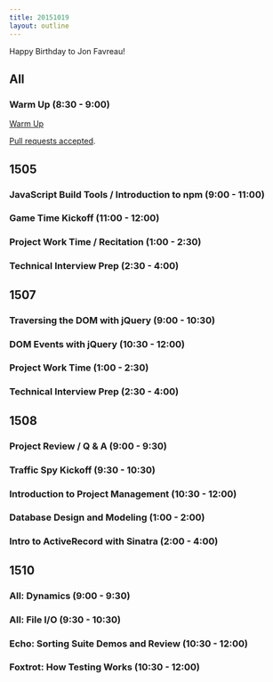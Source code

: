 ```yaml
---
title: 20151019
layout: outline
---
```


Happy Birthday to Jon Favreau!

## All

### Warm Up (8:30 - 9:00)

[Warm Up](https://thewarmup.herokuapp.com)

[Pull requests accepted](https://github.com/mikedao/the-warm-up).


## 1505

### JavaScript Build Tools / Introduction to npm (9:00 - 11:00)

### Game Time Kickoff (11:00 - 12:00)

### Project Work Time / Recitation (1:00 - 2:30)

### Technical Interview Prep (2:30 - 4:00)


## 1507

### Traversing the DOM with jQuery (9:00 - 10:30)

### DOM Events with jQuery (10:30 - 12:00)

### Project Work Time (1:00 - 2:30)

### Technical Interview Prep (2:30 - 4:00)


## 1508

### Project Review / Q & A (9:00 - 9:30)

### Traffic Spy Kickoff (9:30 - 10:30)

### Introduction to Project Management (10:30 - 12:00)

### Database Design and Modeling (1:00 - 2:00)

### Intro to ActiveRecord with Sinatra (2:00 - 4:00)


## 1510

### All: Dynamics (9:00 - 9:30)

### All: File I/O (9:30 - 10:30)

### Echo: Sorting Suite Demos and Review (10:30 - 12:00)

### Foxtrot: How Testing Works (10:30 - 12:00)
